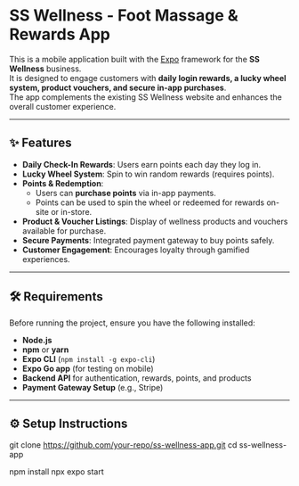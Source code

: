 # SS Wellness - Foot Massage & Rewards App

This is a mobile application built with the [Expo](https://expo.dev/) framework for the **SS Wellness** business.  
It is designed to engage customers with **daily login rewards, a lucky wheel system, product vouchers, and secure in-app purchases**.  
The app complements the existing SS Wellness website and enhances the overall customer experience.

---

## ✨ Features

- **Daily Check-In Rewards**: Users earn points each day they log in.
- **Lucky Wheel System**: Spin to win random rewards (requires points).
- **Points & Redemption**:  
  - Users can **purchase points** via in-app payments.  
  - Points can be used to spin the wheel or redeemed for rewards on-site or in-store.
- **Product & Voucher Listings**: Display of wellness products and vouchers available for purchase.
- **Secure Payments**: Integrated payment gateway to buy points safely.
- **Customer Engagement**: Encourages loyalty through gamified experiences.

---

## 🛠 Requirements

Before running the project, ensure you have the following installed:

- **Node.js**
- **npm** or **yarn**  
- **Expo CLI** (`npm install -g expo-cli`)  
- **Expo Go app** (for testing on mobile)  
- **Backend API** for authentication, rewards, points, and products  
- **Payment Gateway Setup** (e.g., Stripe)  

---

## ⚙️ Setup Instructions

git clone https://github.com/your-repo/ss-wellness-app.git
cd ss-wellness-app

npm install
npx expo start
